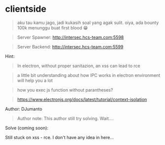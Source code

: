 # clientside
> aku tau kamu jago, jadi kukasih soal yang agak sulit. oiya, ada bounty 100k menunggu buat first blood 😁

> Server Spawner: http://intersec.hcs-team.com:5598

> Server Backend: http://intersec.hcs-team.com:5599

Hint:

> In electron, without proper sanitazion, an xss can lead to rce

> a little bit understanding about how IPC works in electron environment will help you a lot

> how you exec js function without parantheses?

> https://www.electronjs.org/docs/latest/tutorial/context-isolation

Author: DJumanto 

> Author note: This author still try solving. Wait....

Solve (coming soon):

Still stuck on xss - rce. I don't have any idea in here...
